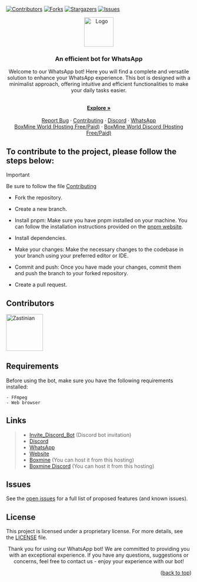 <a name="readme-top"></a>

[![Contributors][contributors-shield]][contributors-url]
[![Forks][forks-shield]][forks-url]
[![Stargazers][stars-shield]][stars-url]
[![Issues][issues-shield]][issues-url]

<div align="center">
  <a href="/">
    <img src="https://hedystia.com/img/Hedystia.png" alt="Logo" width="80" height="80">
  </a>

<h3 align="center">An efficient bot for WhatsApp</h3>

  <p align="center">
	<p>Welcome to our WhatsApp bot! Here you will find a complete and versatile solution to enhance your WhatsApp experience. This bot is designed with a minimalist approach, offering intuitive and efficient functionalities to make your daily tasks easier.</p>
    <br />
    <a href="/"><strong>Explore »</strong></a>
    <br />
    <br />
    <a href="https://github.com/Zastinian/HedystiaMD/issues/new">Report Bug</a>
    ·
    <a href="/.github/CONTRIBUTING.md">Contributing</a>
    ·
    <a href="https://hedystia.com/support">Discord</a>
    ·
    <a href="https://whatsapp.com/channel/0029VaBmaSI2Jl8FwbQLTH1c">WhatsApp</a>
	<br />
    <a href="https://boxmineworld.com">BoxMine World (Hosting Free/Paid)</a>
    ·
    <a href="https://discord.gg/84qsr4v">BoxMine World Discord (Hosting Free/Paid)</a>
  </p>
</div>

## To contribute to the project, please follow the steps below:

> [!IMPORTANT]
> Be sure to follow the file <a href="/.github/CONTRIBUTING.md">Contributing</a>

- Fork the repository.

- Create a new branch.

- Install pnpm: Make sure you have pnpm installed on your machine. You can follow the installation instructions provided on the [pnpm website](https://pnpm.io/installation#using-corepack).

- Install dependencies.

- Make your changes: Make the necessary changes to the codebase in your branch using your preferred editor or IDE.

- Commit and push: Once you have made your changes, commit them and push the branch to your forked repository.

- Create a pull request.

## Contributors

<a href="https://github.com/Zastinian"><img src="https://github.com/Zastinian.png" width="100" height="100" alt="Zastinian" /></a>

## Requirements

Before using the bot, make sure you have the following requirements installed:

```
- FFmpeg
- Web browser
```

## Links

> - [Invite_Discord_Bot](https://hedystia.com/invite) (Discord bot invitation)
> - [Discord](https://hedystia.com/support)
> - [WhatsApp](https://whatsapp.com/channel/0029VaBmaSI2Jl8FwbQLTH1c)
> - [Website](https://hedystia.com/)
> - [Boxmine](https://boxmineworld.com/) (You can host it from this hosting)
> - [Boxmine Discord](https://discord.gg/84qsr4v) (You can host it from this hosting)

## Issues

See the [open issues](https://github.com/Zastinian/HedystiaMD/issues) for a full list of proposed features (and known issues).

## License

This project is licensed under a proprietary license. For more details, see the [LICENSE](/license.md) file.

<div align="center">
  <p>Thank you for using our WhatsApp bot! We are committed to providing you with an exceptional experience. If you have any questions, suggestions or concerns, feel free to contact us - enjoy your experience with our bot!</p>
</div>

<p align="right">(<a href="#readme-top">back to top</a>)</p>

[contributors-shield]: https://img.shields.io/github/contributors/Zastinian/HedystiaMD.svg?style=for-the-badge
[contributors-url]: https://github.com/Zastinian/HedystiaMD/graphs/contributors
[forks-shield]: https://img.shields.io/github/forks/Zastinian/HedystiaMD.svg?style=for-the-badge
[forks-url]: https://github.com/Zastinian/HedystiaMD/network/members
[stars-shield]: https://img.shields.io/github/stars/Zastinian/HedystiaMD.svg?style=for-the-badge
[stars-url]: https://github.com/Zastinian/HedystiaMD/stargazers
[issues-shield]: https://img.shields.io/github/issues/Zastinian/HedystiaMD.svg?style=for-the-badge
[issues-url]: https://github.com/Zastinian/HedystiaMD/issues
